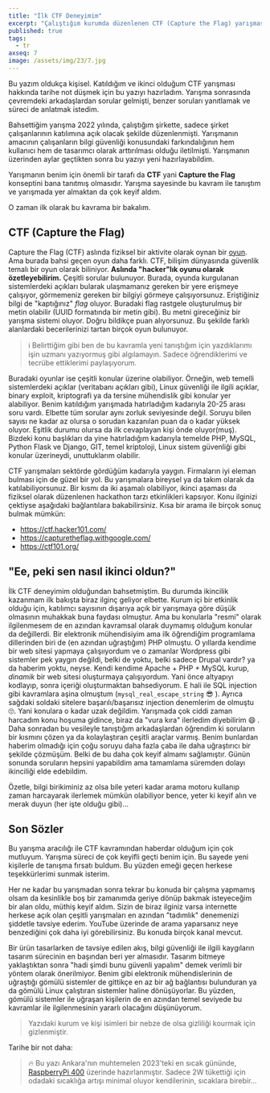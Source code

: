 ```yaml
---
title: "İlk CTF Deneyimim"
excerpt: "Çalıştığım kurumda düzenlenen CTF (Capture the Flag) yarışmasına katılıp ikinci oldum. Bu bahaneyle kısaca CTF'ten bahsediyorum."
published: true
tags:
  - tr
axseq: 7
image: /assets/img/23/7.jpg
---
```


Bu yazım oldukça kişisel. Katıldığım ve ikinci olduğum CTF yarışması
hakkında tarihe not düşmek için bu yazıyı hazırladım. Yarışma sonrasında
çevremdeki arkadaşlardan sorular gelmişti, benzer soruları yanıtlamak ve süreci
de anlatmak istedim.

Bahsettiğim yarışma 2022 yılında, çalıştığım şirkette, sadece şirket
çalışanlarının katılımına açık olacak şekilde düzenlenmişti. Yarışmanın amacının
çalışanların bilgi güvenliği konusundaki farkındalığının hem kullanıcı hem de
tasarımcı olarak arttırılması olduğu iletilmişti. Yarışmanın üzerinden aylar
geçtikten sonra bu yazıyı yeni hazırlayabildim.

Yarışmanın benim için önemli bir tarafı da **CTF** yani **Capture the Flag**
konseptini bana tanıtmış olmasıdır. Yarışma sayesinde bu kavram ile tanıştım ve
yarışmada yer almaktan da çok keyif aldım.

O zaman ilk olarak bu kavrama bir bakalım.

## CTF (Capture the Flag)

Capture the Flag (CTF) aslında fiziksel bir aktivite olarak oynan bir
[oyun](https://en.wikipedia.org/wiki/Capture_the_flag). Ama burada bahsi geçen
oyun daha farklı. CTF, bilişim dünyasında güvenlik temalı bir oyun olarak
biliniyor. **Aslında "hacker"lık oyunu olarak özetleyebilirim.** Çeşitli sorular
bulunuyor. Burada, oyunda kurgulanan sistemlerdeki açıkları bularak ulaşmamanız
gereken bir yere erişmeye çalışıyor, görmemeniz gereken bir bilgiyi görmeye
çalışıyorsunuz. Eriştiğiniz bilgi de "kaptığınız" *flag* oluyor. Buradaki flag
rastgele oluşturulmuş bir metin olabilir (UUID formatında bir metin gibi). Bu
metni gireceğiniz bir yarışma sistemi oluyor. Doğru bildikçe puan alıyorsunuz.
Bu şekilde farklı alanlardaki becerilerinizi tartan birçok oyun bulunuyor.

> ℹ️ Belirttiğim gibi ben de bu kavramla yeni tanıştığım için yazdıklarımı işin
> uzmanı yazıyormuş gibi algılamayın. Sadece öğrendiklerimi ve tecrübe ettiklerimi
> paylaşıyorum.

Buradaki oyunlar ise çeşitli konular üzerine olabiliyor. Örneğin, web temelli
sistemlerdeki açıklar (veritabanı açıkları gibi), Linux güvenliği ile ilgili
açıklar, binary exploit, kriptografi ya da tersine mühendislik gibi konular yer
alabiliyor. Benim katıldığım yarışmada hatırladığım kadarıyla 20-25 arası soru
vardı. Elbette tüm sorular aynı zorluk seviyesinde değil. Soruyu bilen sayısı ne
kadar az olursa o sorudan kazanılan puan da o kadar yüksek oluyor. Eşitlik
durumu olursa da ilk cevaplayan kişi önde oluyor(muş). Bizdeki konu başlıkları
da yine hatırladığım kadarıyla temelde PHP, MySQL, Python Flask ve Django, GIT,
temel kriptoloji, Linux sistem güvenliği gibi konular üzerineydi, unuttuklarım
olabilir.

CTF yarışmaları sektörde gördüğüm kadarıyla yaygın. Firmaların iyi eleman
bulması için de güzel bir yol. Bu yarışmalara bireysel ya da takım olarak da
katılabiliyorsunuz. Bir kısmı da iki aşamalı olabiliyor, ikinci aşaması da
fiziksel olarak düzenlenen hackathon tarzı etkinlikleri kapsıyor. Konu ilginizi
çektiyse aşağıdaki bağlantılara bakabilirsiniz. Kısa bir arama ile birçok sonuç
bulmak mümkün:

- <https://ctf.hacker101.com/>
- <https://capturetheflag.withgoogle.com/>
- <https://ctf101.org/>

## "Ee, peki sen nasıl ikinci oldun?"

İlk CTF deneyimim olduğundan bahsetmiştim. Bu durumda ikincilik kazanmam ilk
bakışta biraz ilginç geliyor elbette. Kurum içi bir etkinlik olduğu için,
katılımcı sayısının dışarıya açık bir yarışmaya göre düşük olmasının muhakkak
buna faydası olmuştur. Ama bu konularla "resmi" olarak ilgilenmesem de en
azından kavramsal olarak duymamış olduğum konular da değillerdi. Bir elektronik
mühendisiyim ama ilk öğrendiğim programlama dillerinden biri de (en azından
uğraştığım) PHP olmuştu. O yıllarda kendime bir web sitesi yapmaya çalışııyordum
ve o zamanlar Wordpress gibi sistemler pek yaygın değildi, belki de yoktu, belki
sadece Drupal vardır? ya da haberim yoktu, neyse. Kendi kendime Apache + PHP +
MySQL kurup, *dinamik* bir web sitesi oluşturmaya çalışıyordum. Yani önce
altyapıyı kodlayıp, sonra içeriği oluşturmaktan bahsediyorum. E hali ile SQL
injection gibi kavramlara aşina olmuştum (`mysql_real_escape_string` 😎 ).
Ayrıca sağdaki soldaki sitelere başarılı/başarısız injection denemlerim de
olmuştu 🙄. Yani konulara o kadar uzak değildim. Yarışmada çok ciddi zaman
harcadım konu hoşuma gidince, biraz da "vura kıra" ilerledim diyebilirim 😄 .
Daha sonradan bu vesileyle tanıştığım arkadaşlardan öğrendim ki soruların bir
kısmını çözen ya da kolaylaştıran çeşitli araçlar varmış. Benim bunlardan
haberim olmadığı için çoğu soruyu daha fazla çaba ile daha uğraştırıcı bir
şekilde çözmüşüm. Belki de bu daha çok keyif almamı sağlamıştır. Günün sonunda
soruların hepsini yapabildim ama tamamlama süremden dolayı ikinciliği elde
edebildim.

Özetle, bilgi birikiminiz az olsa bile yeteri kadar arama motoru kullanıp zaman
harcayarak ilerlemek mümkün olabiliyor bence, yeter ki keyif alın ve merak
duyun (her işte olduğu gibi)…

## Son Sözler

Bu yarışma aracılığı ile CTF kavramından haberdar olduğum için çok mutluyum.
Yarışma süreci de çok keyifli geçti benim için. Bu sayede yeni kişilerle de
tanışma fırsatı buldum. Bu yüzden emeği geçen herkese teşekkürlerimi sunmak
isterim.

Her ne kadar bu yarışmadan sonra tekrar bu konuda bir çalışma yapmamış olsam da
kesinlikle boş bir zamanımda geriye dönüp bakmak isteyeceğim bir alan oldu,
müthiş keyif aldım. Sizin de biraz ilginiz varsa internette herkese açık olan
çeşitli yarışmaları en azından "tadımlık" denemenizi şiddetle tavsiye ederim.
YouTube üzerinde de arama yaparsanız neye benzediğini çok daha iyi görebilirsiniz.
Bu konuda birçok kanal mevcut.

Bir ürün tasarlarken de tavsiye edilen akış, bilgi güvenliği ile ilgili
kaygıların tasarım sürecinin en başından beri yer almasıdır. Tasarım bitmeye
yaklaştıktan sonra "hadi şimdi bunu güvenli yapalım" demek verimli bir yöntem
olarak önerilmiyor. Benim gibi elektronik mühendislerinin de uğraştığı gömülü
sistemler de gittikçe en az bir ağ bağlantısı bulunduran ya da gömülü Linux
çalıştıran sistemler haline dönüşüyorlar. Bu yüzden, gömülü sistemler ile
uğraşan kişilerin de en azından temel seviyede bu kavramlar ile ilgilenmesinin
yararlı olacağını düşünüyorum.

> Yazıdaki kurum ve kişi isimleri bir nebze de olsa gizliliği kourmak için
> gizlenmiştir.

Tarihe bir not daha:

> 🔥 Bu yazı Ankara'nın muhtemelen 2023'teki en sıcak gününde,
> [RaspberryPi 400](https://www.raspberrypi.com/products/raspberry-pi-400/)
> üzerinde hazırlanmıştır. Sadece 2W tükettiği için odadaki sıcaklığa artışı
> minimal oluyor kendilerinin, sıcaklara birebir…
